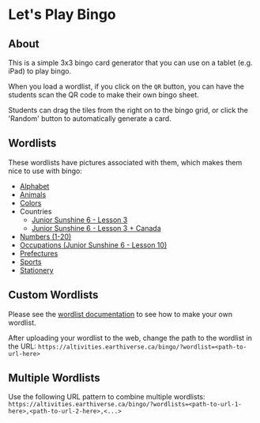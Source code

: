 # Let's Play Bingo

## About

This is a simple 3x3 bingo card generator that you can use on a tablet (e.g. iPad) to play bingo.

When you load a wordlist, if you click on the `QR` button, you can have the students scan the QR code to make their own bingo sheet.

Students can drag the tiles from the right on to the bingo grid, or click the 'Random' button to automatically generate a card.

## Wordlists

These wordlists have pictures associated with them, which makes them nice to use with bingo:

* [Alphabet](https://altivities.earthiverse.ca/bingo/?wordlist=../wordlists/General/alphabet.json)
* [Animals](https://altivities.earthiverse.ca/bingo/?wordlist=../wordlists/General/animals.json)
* [Colors](https://altivities.earthiverse.ca/bingo/?wordlist=../wordlists/General/colors.json)
* Countries
  * [Junior Sunshine 6 - Lesson 3](https://altivities.earthiverse.ca/bingo/?wordlist=../wordlists/JuniorSunshine6/lesson3.json)
  * [Junior Sunshine 6 - Lesson 3 + Canada](https://altivities.earthiverse.ca/bingo/?wordlist=../wordlists/General/countries.json&include=the%20U.S.A.,Brazil,Japan,South%20Korea,China,India,the%20U.K.,France,Germany,Italy,Switzerland,Australia,Egypt,Kenya,Canada)
* [Numbers (1-20)](https://altivities.earthiverse.ca/bingo/?wordlist=../wordlists/General/numbers.json)
* [Occupations (Junior Sunshine 6 - Lesson 10)](https://altivities.earthiverse.ca/bingo/?wordlist=../wordlists/JuniorSunshine6/lesson10.json)
* [Prefectures](https://altivities.earthiverse.ca/bingo/?wordlist=../wordlists/Hepburn/prefectures.json)
* [Sports](https://altivities.earthiverse.ca/bingo/?wordlist=../wordlists/General/sports.json)
* [Stationery](https://altivities.earthiverse.ca/bingo/?wordlist=../wordlists/General/stationery.json)

## Custom Wordlists

Please see the [wordlist documentation](../wordlists/) to see how to make your own wordlist.

After uploading your wordlist to the web, change the path to the wordlist in the URL: `https://altivities.earthiverse.ca/bingo/?wordlist=<path-to-url-here>`

## Multiple Wordlists

Use the following URL pattern to combine multiple wordlists:
`https://altivities.earthiverse.ca/bingo/?wordlists=<path-to-url-1-here>,<path-to-url-2-here>,<...>`
